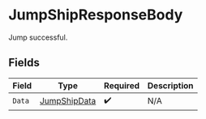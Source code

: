 # JumpShipResponseBody

Jump successful.


## Fields

| Field                                                 | Type                                                  | Required                                              | Description                                           |
| ----------------------------------------------------- | ----------------------------------------------------- | ----------------------------------------------------- | ----------------------------------------------------- |
| `Data`                                                | [JumpShipData](../../Models/Requests/JumpShipData.md) | :heavy_check_mark:                                    | N/A                                                   |